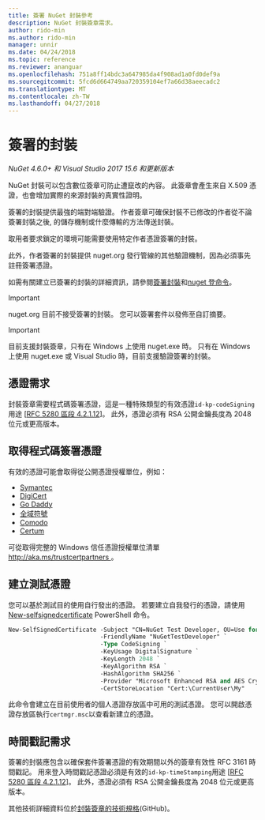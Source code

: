 ```yaml
---
title: 簽署 NuGet 封裝參考
description: NuGet 封裝簽章需求。
author: rido-min
ms.author: rido-min
manager: unnir
ms.date: 04/24/2018
ms.topic: reference
ms.reviewer: ananguar
ms.openlocfilehash: 751a8ff14bdc3a647985da4f908ad1a0fd0def9a
ms.sourcegitcommit: 5fcd6d664749aa720359104ef7a66d38aeecadc2
ms.translationtype: MT
ms.contentlocale: zh-TW
ms.lasthandoff: 04/27/2018
---
```

# <a name="signed-packages"></a>簽署的封裝

*NuGet 4.6.0+ 和 Visual Studio 2017 15.6 和更新版本*

NuGet 封裝可以包含數位簽章可防止遭竄改的內容。 此簽章會產生來自 X.509 憑證，也會增加實際的來源封裝的真實性證明。

簽署的封裝提供最強的端對端驗證。 作者簽章可確保封裝不已修改的作者從不論簽署封裝之後, 的儲存機制或什麼傳輸的方法傳送封裝。

取用者要求鎖定的環境可能需要使用特定作者憑證簽署的封裝。

此外，作者簽署的封裝提供 nuget.org 發行管線的其他驗證機制，因為必須事先註冊簽署憑證。

如需有關建立已簽署的封裝的詳細資訊，請參閱[簽署封裝](../create-packages/Sign-a-package.md)和[nuget 登命令](../tools/cli-ref-sign.md)。

> [!Important]
> nuget.org 目前不接受簽署的封裝。 您可以簽署套件以發佈至自訂摘要。

> [!Important]
> 目前支援封裝簽章，只有在 Windows 上使用 nuget.exe 時。 只有在 Windows 上使用 nuget.exe 或 Visual Studio 時，目前支援驗證簽署的封裝。

## <a name="certificate-requirements"></a>憑證需求

封裝簽章需要程式碼簽署憑證，這是一種特殊類型的有效憑證`id-kp-codeSigning`用途 [[RFC 5280 區段 4.2.1.12](https://tools.ietf.org/html/rfc5280#section-4.2.1.12)]。 此外，憑證必須有 RSA 公開金鑰長度為 2048 位元或更高版本。

## <a name="get-a-code-signing-certificate"></a>取得程式碼簽署憑證

有效的憑證可能會取得從公開憑證授權單位，例如：

- [Symantec](https://trustcenter.websecurity.symantec.com/process/trust/productOptions?productType=SoftwareValidationClass3)
- [DigiCert](https://www.digicert.com/code-signing/)
- [Go Daddy](https://www.godaddy.com/web-security/code-signing-certificate)
- [全域符號](https://www.globalsign.com/en/code-signing-certificate/)
- [Comodo](https://www.comodo.com/e-commerce/code-signing/code-signing-certificate.php)
- [Certum](https://www.certum.eu/certum/cert,offer_en_open_source_cs.xml) 

可從取得完整的 Windows 信任憑證授權單位清單[ http://aka.ms/trustcertpartners ](http://aka.ms/trustcertpartners)。

## <a name="create-a-test-certificate"></a>建立測試憑證

您可以基於測試目的使用自行發出的憑證。 若要建立自我發行的憑證，請使用[New-selfsignedcertificate](https://docs.microsoft.com/en-us/powershell/module/pkiclient/new-selfsignedcertificate) PowerShell 命令。

```ps
New-SelfSignedCertificate -Subject "CN=NuGet Test Developer, OU=Use for testing purposes ONLY" `
                          -FriendlyName "NuGetTestDeveloper" `
                          -Type CodeSigning `
                          -KeyUsage DigitalSignature `
                          -KeyLength 2048 `
                          -KeyAlgorithm RSA `
                          -HashAlgorithm SHA256 `
                          -Provider "Microsoft Enhanced RSA and AES Cryptographic Provider" `
                          -CertStoreLocation "Cert:\CurrentUser\My" 
```

此命令會建立在目前使用者的個人憑證存放區中可用的測試憑證。 您可以開啟憑證存放區執行`certmgr.msc`以查看新建立的憑證。

## <a name="timestamp-requirements"></a>時間戳記需求

簽署的封裝應包含以確保套件簽署憑證的有效期間以外的簽章有效性 RFC 3161 時間戳記。 用來登入時間戳記憑證必須是有效的`id-kp-timeStamping`用途 [[RFC 5280 區段 4.2.1.12](https://tools.ietf.org/html/rfc5280#section-4.2.1.12)]。 此外，憑證必須有 RSA 公開金鑰長度為 2048 位元或更高版本。

其他技術詳細資料位於[封裝簽章的技術規格](https://github.com/NuGet/Home/wiki/Package-Signatures-Technical-Details)(GitHub)。
